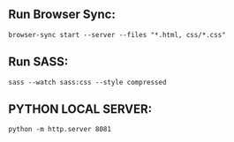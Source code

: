Run Browser Sync:
------------
` browser-sync start --server --files "*.html, css/*.css" `

Run SASS:
------------
` sass --watch sass:css --style compressed `

PYTHON LOCAL SERVER:
------------
` python -m http.server 8081 `